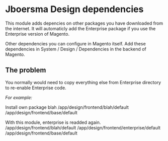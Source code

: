 Jboersma Design dependencies
============================

This module adds depencies on other packages you have downloaded from the internet.
It will automaticly add the Enterprise package if you use the Enterprise version of Magento.

Other dependencies you can configure in Magento itself.
Add these dependencies in System / Design / Dependencies in the backend of Magento.

The problem
-----------

You normally would need to copy everything else from Enterprise directory
to re-enable Enterprise code.

*For example:*

Install own package blah
/app/design/frontend/blah/default
/app/design/frontend/base/default

With this module, enterprise is readded again.
/app/design/frontend/blah/default
/app/design/frontend/enterprise/default
/app/design/frontend/base/default





